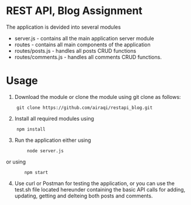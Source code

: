 # REST API, Blog Assignment
The application is devided into several modules
* server.js - contains all the main application server module
* routes - contains all main components of the application 
* routes/posts.js - handles all posts CRUD functions
* routes/comments.js - handles all comments CRUD functions. 

# Usage
1. Download the module or clone the module using git clone as follows:
```
    git clone https://github.com/airaqi/restapi_blog.git
```
2. Install all required modules using 
```
    npm install
```
3. Run the application either using 
```
        node server.js
```
or using 
```
       npm start
```
4. Use  curl or Postman for testing the application, or you can use the test.sh file located hereunder containing 
the basic API calls for adding, updating, getting and delteing both posts and comments.

